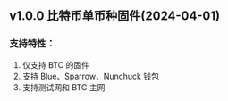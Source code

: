 ## v1.0.0 比特币单币种固件(2024-04-01)

### 支持特性：
1. 仅支持 BTC 的固件
2. 支持 Blue、Sparrow、Nunchuck 钱包
3. 支持测试网和 BTC 主网